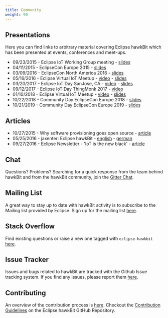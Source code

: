 ```yaml
---
title: Community
weight: 90
---
```


## Presentations

Here you can find links to arbitrary material covering Eclipse hawkBit which has been presented at events, conferences and meet-ups.

- 09/23/2015 - Eclipse IoT Working Group meeting - [slides](https://docs.bosch-iot-rollouts.com/slides/hawkBitProposal20150923.html)
- 04/11/2015 - EclipseCon Europe 2015 - [slides](https://docs.bosch-iot-rollouts.com/slides/eclipseCon2015.html)
- 03/09/2016 - EclipseCon North America 2016 - [slides](https://docs.bosch-iot-rollouts.com/slides/eclipseConNA2016.html)
- 05/16/2016 - Eclipse Virtual IoT Meetup - [video](https://www.youtube.com/watch?v=g-dhKMaaanE) - [slides](https://docs.bosch-iot-rollouts.com/slides/virtualIoTMeetup2016.html)
- 03/20/2017 - Eclipse IoT Day SanJose, CA - [video](https://www.youtube.com/watch?v=x5OfBgnYW44) - [slides](https://docs.bosch-iot-rollouts.com/slides/iotDaySanJose2017.pdf)
- 09/12/2017 - Eclipse IoT Day ThingMonk 2017 - [video](https://www.youtube.com/watch?v=7hK-kiQjKGA)
- 01/10/2018 - Eclipse Virtual IoT Meetup - [video](https://www.youtube.com/watch?v=8vcLXs9lc-4) - [slides](https://docs.bosch-iot-rollouts.com/slides/hawkBitIntroduction.html)
- 10/22/2018 - Community Day EclipseCon Europe 2018 - [slides](https://www.eclipse.org/hawkbit/slides/community-day-2018.html)
- 10/21/2019 - Community Day EclipseCon Europe 2019 - [slides](https://www.eclipse.org/hawkbit/slides/community-day-2019.html)

## Articles

- 10/27/2015 - Why software provisioning goes open source - [article](http://blog.bosch-si.com/categories/technology/2015/10/software-provisioning-goes-open-source-find/)
- 05/25/2016 - jaxenter: Eclipse hawkBit - [english](https://jaxenter.com/eclipse-hawkbit-126445.html) - [german](https://jaxenter.de/eclipse-hawkbit-46372)
- 09/27/2016 - Eclipse Newsletter - 'IoT is the new black' - [article](http://www.eclipse.org/community/eclipse_newsletter/2016/september/article2.php)


## Chat
Questions? Problems? Searching for a quick response from the team behind hawkBit and from the hawkBit community, join the [Gitter Chat](https://gitter.im/eclipse/hawkbit).

## Mailing List
A great way to stay up to date with hawkBit activity is to subscribe to the Mailing list provided by Eclipse. Sign up for the mailing list [here](https://dev.eclipse.org/mailman/listinfo/hawkbit-dev).

## Stack Overflow

Find existing questions or raise a new one tagged with `eclipse-hawkbit` [here](https://stackoverflow.com/questions/tagged/eclipse-hawkbit).

## Issue Tracker
Issues and bugs related to hawkBit are tracked with the Github Issue tracking system. If you find any issues, please report them [here](https://github.com/eclipse/hawkbit/issues).

## Contributing
An overview of the contribution process is [here](https://wiki.eclipse.org/Development_Resources/Contributing_via_Git). Checkout the [Contribution Guidelines](https://github.com/eclipse/hawkbit/blob/master/CONTRIBUTING.md) on the Eclipse hawkBit GitHub Repository.
